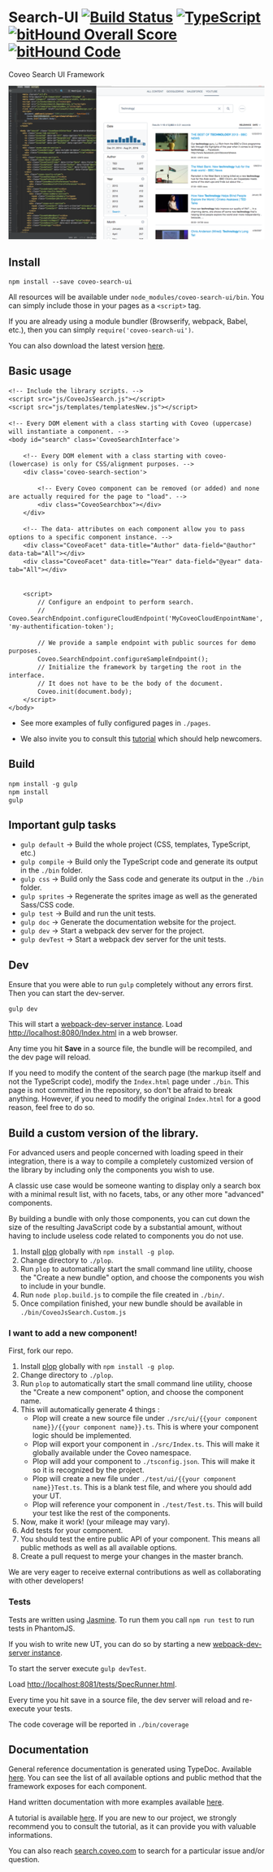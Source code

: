 # Search-UI [![Build Status](https://travis-ci.org/coveo/search-ui.svg?branch=master)](https://travis-ci.org/coveo/search-ui) [![TypeScript](https://badges.frapsoft.com/typescript/version/typescript-v18.svg?v=100)](https://github.com/ellerbrock/typescript-badges/) [![bitHound Overall Score](https://www.bithound.io/github/coveo/search-ui/badges/score.svg)](https://www.bithound.io/github/coveo/search-ui) [![bitHound Code](https://www.bithound.io/github/coveo/search-ui/badges/code.svg)](https://www.bithound.io/github/coveo/search-ui)
Coveo Search UI Framework

<img src='./docs/readme.png' />

## Install
    npm install --save coveo-search-ui

All resources will be available under `node_modules/coveo-search-ui/bin`. You can simply include those in your pages as a `<script>` tag.

If you are already using a module bundler (Browserify, webpack, Babel, etc.), then you can simply `require('coveo-search-ui')`.

You can also download the latest version [here](http://productupdate.coveo.com/?product=coveo-search-ui&version=1).

## Basic usage

```
<!-- Include the library scripts. -->
<script src="js/CoveoJsSearch.js"></script>
<script src="js/templates/templatesNew.js"></script>

<!-- Every DOM element with a class starting with Coveo (uppercase) will instantiate a component. -->
<body id="search" class='CoveoSearchInterface'>

    <!-- Every DOM element with a class starting with coveo- (lowercase) is only for CSS/alignment purposes. -->
    <div class='coveo-search-section'>

        <!-- Every Coveo component can be removed (or added) and none are actually required for the page to "load". -->
        <div class="CoveoSearchbox"></div>
    </div>

    <!-- The data- attributes on each component allow you to pass options to a specific component instance. -->
    <div class="CoveoFacet" data-title="Author" data-field="@author" data-tab="All"></div>
    <div class="CoveoFacet" data-title="Year" data-field="@year" data-tab="All"></div>


    <script>
        // Configure an endpoint to perform search.
        // Coveo.SearchEndpoint.configureCloudEndpoint('MyCoveoCloudEnpointName', 'my-authentification-token');

        // We provide a sample endpoint with public sources for demo purposes.
        Coveo.SearchEndpoint.configureSampleEndpoint();
        // Initialize the framework by targeting the root in the interface.
        // It does not have to be the body of the document.
        Coveo.init(document.body);
    </script>
</body>

```

* See more examples of fully configured pages in `./pages`.

* We also invite you to consult this [tutorial](https://developers.coveo.com/display/JsSearchV1/JavaScript+Search+Framework+V1+Getting+Started+Tutorial) which should help newcomers.

## Build
    npm install -g gulp
    npm install
    gulp

## Important gulp tasks
* `gulp default` -> Build the whole project (CSS, templates, TypeScript, etc.)
* `gulp compile` -> Build only the TypeScript code and generate its output in the `./bin` folder.
* `gulp css` -> Build only the Sass code and generate its output in the `./bin` folder.
* `gulp sprites` -> Regenerate the sprites image as well as the generated Sass/CSS code.
* `gulp test` -> Build and run the unit tests.
* `gulp doc` -> Generate the documentation website for the project.
* `gulp dev` -> Start a webpack dev server for the project.
* `gulp devTest` -> Start a webpack dev server for the unit tests.

## Dev

Ensure that you were able to run `gulp` completely without any errors first. Then you can start the dev-server.

    gulp dev

This will start a [webpack-dev-server instance](https://webpack.github.io/docs/webpack-dev-server.html).
Load [http://localhost:8080/Index.html](http://localhost:8080/Index.html) in a web browser.

Any time you hit **Save** in a source file, the bundle will be recompiled, and the dev page will reload.

If you need to modify the content of the search page (the markup itself and not the TypeScript code), modify the `Index.html` page under `./bin`. This page is not committed in the repository, so don't be afraid to break anything. However, if you need to modify the original `Index.html` for a good reason, feel free to do so.

## Build a custom version of the library.

For advanced users and people concerned with loading speed in their integration, there is a way to compile a completely customized version of the library by including only the components you wish to use.

A classic use case would be someone wanting to display only a search box with a minimal result list, with no facets, tabs, or any other more "advanced" components.

By building a bundle with only those components, you can cut down the size of the resulting JavaScript code by a substantial amount, without having to include useless code related to components you do not use.

1. Install [plop](https://github.com/amwmedia/plop) globally with `npm install -g plop`.
2. Change directory to `./plop`.
3. Run `plop` to automatically start the small command line utility, choose the "Create a new bundle" option, and choose the components you wish to include in your bundle.
4. Run `node plop.build.js` to compile the file created in `./bin/`.
5. Once compilation finished, your new bundle should be available in `./bin/CoveoJsSearch.Custom.js`

### I want to add a new component!

First, fork our repo.

1. Install [plop](https://github.com/amwmedia/plop) globally with `npm install -g plop`.
2. Change directory to `./plop`.
3. Run `plop` to automatically start the small command line utility, choose the "Create a new component" option, and choose the component name.
4. This will automatically generate 4 things :
    * Plop will create a new source file under `./src/ui/{{your component name}}/{{your component name}}.ts`. This is where your component logic should be implemented.
    * Plop will export your component in `./src/Index.ts`. This will make it globally available under the Coveo namespace.
    * Plop will add your component to `./tsconfig.json`. This will make it so it is recognized by the project.
    * Plop will create a new file under `./test/ui/{{your component name}}Test.ts`. This is a blank test file, and where you should add your UT.
    * Plop will reference your component in `./test/Test.ts`. This will build your test like the rest of the components.
5. Now, make it work! (your mileage may vary).
6. Add tests for your component.
7. You should test the entire public API of your component. This means all public methods as well as all available options.
8. Create a pull request to merge your changes in the master branch.

We are very eager to receive external contributions as well as collaborating with other developers!

### Tests

Tests are written using [Jasmine](http://jasmine.github.io/2.4/introduction.html). To run them you call `npm run test` to run tests in PhantomJS.

If you wish to write new UT, you can do so by starting a new [webpack-dev-server instance](https://webpack.github.io/docs/webpack-dev-server.html).

To start the server execute `gulp devTest`.

Load [http://localhost:8081/tests/SpecRunner.html](http://localhost:8081/tests/SpecRunner.html).

Every time you hit save in a source file, the dev server will reload and re-execute your tests.

The code coverage will be reported in `./bin/coverage`

## Documentation
General reference documentation is generated using TypeDoc. Available [here](https://coveo.github.io/search-ui/). You can see the list of all available options and public method that the framework exposes for each component.

Hand written documentation with more examples available [here](https://developers.coveo.com/display/JsSearchV1/JavaScript+Search+Framework+V1+Home).

A tutorial is available [here](https://developers.coveo.com/display/JsSearchV1/JavaScript+Search+Framework+V1+Getting+Started+Tutorial). If you are new to our project, we strongly recommend you to consult the tutorial, as it can provide you with valuable informations.

You can also reach [search.coveo.com](https://search.coveo.com) to search for a particular issue and/or question.
